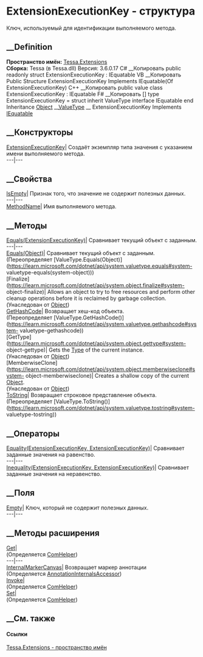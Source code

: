 # ExtensionExecutionKey - структура
Ключ, используемый для идентификации выполняемого метода.
## __Definition
 **Пространство имён:** [Tessa.Extensions](N_Tessa_Extensions.htm)  
 **Сборка:** Tessa (в Tessa.dll) Версия: 3.6.0.17
C# __Копировать
     public readonly struct ExtensionExecutionKey : IEquatable<ExtensionExecutionKey>
VB __Копировать
     Public Structure ExtensionExecutionKey
    	Implements IEquatable(Of ExtensionExecutionKey)
C++ __Копировать
     public value class ExtensionExecutionKey : IEquatable<ExtensionExecutionKey>
F# __Копировать
     [<SealedAttribute>]
    type ExtensionExecutionKey = 
        struct
            inherit ValueType
            interface IEquatable<ExtensionExecutionKey>
        end
Inheritance
    [Object](https://learn.microsoft.com/dotnet/api/system.object) __[ValueType](https://learn.microsoft.com/dotnet/api/system.valuetype) __ ExtensionExecutionKey
Implements
    [IEquatable](https://learn.microsoft.com/dotnet/api/system.iequatable-1)<ExtensionExecutionKey>
##  __Конструкторы
[ExtensionExecutionKey](M_Tessa_Extensions_ExtensionExecutionKey__ctor.htm)|
Создаёт экземпляр типа значения с указанием имени выполняемого метода.  
---|---  
## __Свойства
[IsEmpty](P_Tessa_Extensions_ExtensionExecutionKey_IsEmpty.htm)|  Признак
того, что значение не содержит полезных данных.  
---|---  
[MethodName](P_Tessa_Extensions_ExtensionExecutionKey_MethodName.htm)|  Имя
выполняемого метода.  
## __Методы
[Equals(ExtensionExecutionKey)](M_Tessa_Extensions_ExtensionExecutionKey_Equals_1.htm)|
Сравнивает текущий объект с заданным.  
---|---  
[Equals(Object)](M_Tessa_Extensions_ExtensionExecutionKey_Equals.htm)|
Сравнивает текущий объект с заданным.  
(Переопределяет
[ValueType.Equals(Object)](https://learn.microsoft.com/dotnet/api/system.valuetype.equals#system-
valuetype-equals\(system-object\)))  
[Finalize](https://learn.microsoft.com/dotnet/api/system.object.finalize#system-
object-finalize)| Allows an object to try to free resources and perform other
cleanup operations before it is reclaimed by garbage collection.  
(Унаследован от
[Object](https://learn.microsoft.com/dotnet/api/system.object))  
[GetHashCode](M_Tessa_Extensions_ExtensionExecutionKey_GetHashCode.htm)|
Возвращает хеш-код объекта.  
(Переопределяет
[ValueType.GetHashCode()](https://learn.microsoft.com/dotnet/api/system.valuetype.gethashcode#system-
valuetype-gethashcode))  
[GetType](https://learn.microsoft.com/dotnet/api/system.object.gettype#system-
object-gettype)| Gets the
[Type](https://learn.microsoft.com/dotnet/api/system.type) of the current
instance.  
(Унаследован от
[Object](https://learn.microsoft.com/dotnet/api/system.object))  
[MemberwiseClone](https://learn.microsoft.com/dotnet/api/system.object.memberwiseclone#system-
object-memberwiseclone)| Creates a shallow copy of the current
[Object](https://learn.microsoft.com/dotnet/api/system.object).  
(Унаследован от
[Object](https://learn.microsoft.com/dotnet/api/system.object))  
[ToString](M_Tessa_Extensions_ExtensionExecutionKey_ToString.htm)| Возвращает
строковое представление объекта.  
(Переопределяет
[ValueType.ToString()](https://learn.microsoft.com/dotnet/api/system.valuetype.tostring#system-
valuetype-tostring))  
##  __Операторы
[Equality(ExtensionExecutionKey,
ExtensionExecutionKey)](M_Tessa_Extensions_ExtensionExecutionKey_op_Equality.htm)|
Сравнивает заданные значения на равенство.  
---|---  
[Inequality(ExtensionExecutionKey,
ExtensionExecutionKey)](M_Tessa_Extensions_ExtensionExecutionKey_op_Inequality.htm)|
Сравнивает заданные значения на неравенство.  
##  __Поля
[Empty](F_Tessa_Extensions_ExtensionExecutionKey_Empty.htm)|  Ключ, который не
содержит полезных данных.  
---|---  
## __Методы расширения
[Get](M_Tessa_Extensions_Default_Client_EDS_ComHelper_Get.htm)|  
(Определяется
[ComHelper](T_Tessa_Extensions_Default_Client_EDS_ComHelper.htm))  
---|---  
[InternalMarkerCanvas](M_Tessa_UI_Views_Charting_Annotations_AnnotationInternalsAccessor_InternalMarkerCanvas.htm)|
Возвращает маркер аннотации  
(Определяется
[AnnotationInternalsAccessor](T_Tessa_UI_Views_Charting_Annotations_AnnotationInternalsAccessor.htm))  
[Invoke](M_Tessa_Extensions_Default_Client_EDS_ComHelper_Invoke.htm)|  
(Определяется
[ComHelper](T_Tessa_Extensions_Default_Client_EDS_ComHelper.htm))  
[Set](M_Tessa_Extensions_Default_Client_EDS_ComHelper_Set.htm)|  
(Определяется
[ComHelper](T_Tessa_Extensions_Default_Client_EDS_ComHelper.htm))  
##  __См. также
#### Ссылки
[Tessa.Extensions - пространство имён](N_Tessa_Extensions.htm)
